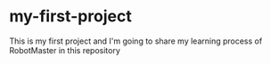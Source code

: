 # my-first-project
This is my first project and I'm going to share my learning process of RobotMaster in this repository
